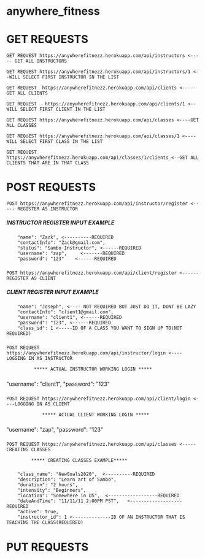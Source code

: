 # anywhere_fitness

# GET REQUESTS # 

```
GET REQUEST https://anywherefitnezz.herokuapp.com/api/instructors <----- GET ALL INSTRUCTORS 
```

```
GET REQUEST https://anywherefitnezz.herokuapp.com/api/instructors/1 <--WILL SELECT FIRST INSTRUCTOR IN THE LIST 
```

```
GET REQUEST  https://anywherefitnezz.herokuapp.com/api/clients <----- GET ALL CLIENTS
```

```
GET REQUEST   https://anywherefitnezz.herokuapp.com/api/clients/1 <--WILL SELECT FIRST CLIENT IN THE LIST
```

```
GET REQUEST https://anywherefitnezz.herokuapp.com/api/classes <----GET ALL CLASSES
```

```
GET REQUEST https://anywherefitnezz.herokuapp.com/api/classes/1 <---- WILL SELECT FIRST CLASS IN THE LIST
```

```
GET REQUEST https://anywherefitnezz.herokuapp.com/api/classes/1/clients <--GET ALL CLIENTS THAT ARE IN THAT CLASS
```


# POST REQUESTS #


```
POST https://anywherefitnezz.herokuapp.com/api/instructor/register <----- REGISTER AS INSTRUCTOR
```

##### INSTRUCTOR REGISTER INPUT EXAMPLE #####
              
###        

        "name": "Zack", <----------REQUIRED 
        "contactInfo": "Zack@gmail.com", 
        "status": "Sambo Instructor", <------REQUIRED
        "username": "zap",     <-------REQUIRED
        "password": "123"    <------REQUIRED

###


```
POST https://anywherefitnezz.herokuapp.com/api/client/register <------REGISTER AS CLIENT
```


##### CLIENT REGISTER INPUT EXAMPLE #####
           
           
###
        "name": "Joseph", <---- NOT REQUIRED BUT JUST DO IT, DONT BE LAZY
        "contactInfo": "client1@gmail.com",
        "username": "client1", <------REQUIRED
        "password": "123", <------REQUIRED
        "class_id": 1 <-----ID OF A CLASS YOU WANT TO SIGN UP TO(NOT REQUIRED)
###


```
POST REQUEST https://anywherefitnezz.herokuapp.com/api/instructor/login <---- LOGGING IN AS INSTRUCTOR
```

              ***** ACTUAL INSTRUCTOR WORKING LOGIN *****
              
              
###
  "username": "client1",
  "password": "123"
###


```
POST REQUEST https://anywherefitnezz.herokuapp.com/api/client/login <----LOGGING IN AS CLIENT
```

                 ***** ACTUAL CLIENT WORKING LOGIN *****
                 
                 
###
  "username": "zap",
  "password": "123"
###

```
POST REQUEST https://anywherefitnezz.herokuapp.com/api/classes <-----CREATING CLASSES
```

             ***** CREATING CLASSES EXAMPLE*****


###
        "class_name": "NewGoals2020",  <----------REQUIRED
        "description": "Learn art of Sambo",
        "duration": "2 hours",
        "intensity": "Beginners",
        "location": "Somewhere in US",  <------------------REQUIRED
        "dateAndTime": "11/11/11 2:00PM PST",   <-------------------REQUIRED
        "active": true,
        "instructor_id": 1 <--------------ID OF AN INSTRUCTOR THAT IS TEACHING THE CLASS(REQUIRED)
###




# PUT REQUESTS #




